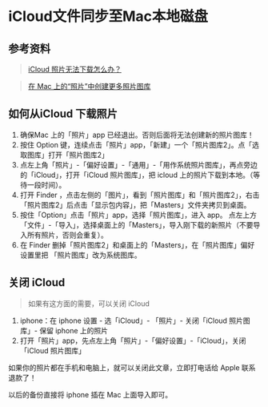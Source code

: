# iCloud文件同步至Mac本地磁盘

## 参考资料

> [iCloud 照片无法下载怎么办？](https://www.jianshu.com/p/9fdda3574572)

> [在 Mac 上的“照片”中创建更多照片图库](https://support.apple.com/zh-cn/guide/photos/pht6d60b524/4.0/mac/10.14)

## 如何从iCloud 下载照片

1. 确保Mac 上的「照片」app 已经退出。否则后面将无法创建新的照片图库！
2. 按住 Option 键，连续点击「照片」app，「新建」一个「照片图库2」。点「选取图库」打开「照片图库2」
3. 点左上角「照片」-「偏好设置」-「通用」-「用作系统照片图库」，再点旁边的「iCloud」，打开「iCloud 照片图库」，把 icloud 上的照片下载到本地。（等待一段时间）。
4. 打开 Finder ，点击左侧的「图片」，看到「照片图库」和「照片图库2」，右击「照片图库2」后点击「显示包内容」，把「Masters」文件夹拷贝到桌面。
5. 按住「Option」点击「照片」app，选择「照片图库」，进入 app。
点左上方「文件」-「导入」，选择桌面上的「Masters」，导入刚下载的新照片（不要导入所有照片，否则会重复）。
6. 在 Finder 删掉「照片图库2」和桌面上的「Masters」，在「照片图库」偏好设置里把 「照片图库」改为系统图库。

## 关闭 iCloud

> 如果有这方面的需要，可以关闭 iCloud

1. iphone：在 iphone 设置 - 选「iCloud」- 「照片」- 关闭「iCloud 照片图库」- 保留 iphone 上的照片
2. 打开「照片」app，先点左上角「照片」-「偏好设置」-「iCloud」，关闭 「iCloud 照片图库」

如果你的照片都在手机和电脑上，就可以关闭此文章，立即打电话给 Apple 联系退款了！

以后的备份直接将 iphone 插在 Mac 上面导入即可。
